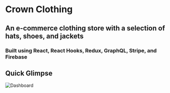 # Crown Clothing

## An e-commerce clothing store with a selection of hats, shoes, and jackets

### Built using React, React Hooks, Redux, GraphQL, Stripe, and Firebase

## Quick Glimpse

![Dashboard]()
